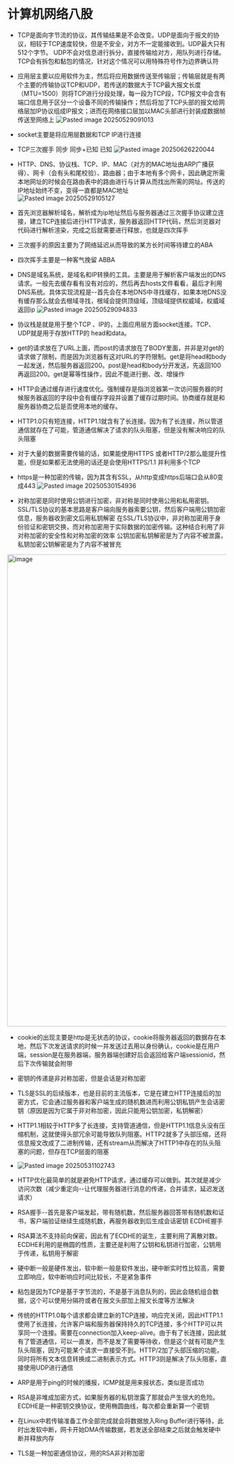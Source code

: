 # 计算机网络八股
- TCP是面向字节流的协议，其传输结果是不会改变。UDP是面向于报文的协议，相较于TCP速度较快，但是不安全，对方不一定能接收到。UDP最大只有512个字节。 UDP不会对信息进行拆分，直接传输给对方，用队列进行存储。TCP会有拆包和黏包的情况，针对这个情况可以用特殊符号作为边界确认符

-  应用层主要以应用软件为主，然后将应用数据传送至传输层；传输层就是有两个主要的传输协议TCP和UDP，若传送的数据大于TCP最大报文长度（MTU=1500）则将TCP进行分段处理，每一段为TCP段，TCP报文中会含有端口信息用于区分一个设备不同的传输操作；然后将加了TCP头部的报文给网络层加IP协议组成IP报文；进而在网络接口层加以MAC头部进行封装成数据帧传送至网络上
![Pasted image 20250529091013](https://github.com/user-attachments/assets/0a23475a-076e-44e7-83d2-da2bc472407a)

- socket主要是将应用层数据和TCP IP进行连接

- TCP三次握手 同步  同步+已知  已知
![Pasted image 20250626220044](https://github.com/user-attachments/assets/17cdd982-2f02-407c-ab93-fb75a3412fd3)

- HTTP、DNS、协议栈、TCP、IP、MAC（对方的MAC地址由ARP广播获得）、网卡（会有头和尾校验）、路由器；由于本地有多个网卡，因此确定所需本地网址的时候会在路由表中的路由进行与计算从而找出所需的网址。传送的IP地址始终不变，变得一直都是MAC地址
![Pasted image 20250529105127](https://github.com/user-attachments/assets/d90b8b87-81a7-494a-8cca-dd9e476c3155)


- 首先浏览器解析域名，解析成为ip地址然后与服务器通过三次握手协议建立连接，建立TCP连接后进行HTTP请求，服务器返回HTTP代码，然后浏览器对代码进行解析渲染，完成之后就需要进行释放，也就是四次挥手

- 三次握手的原因主要为了网络延迟从而导致的某方长时间等待建立的ABA

- 四次挥手主要是一种客气挽留 ABBA
 
- DNS是域名系统，是域名和IP转换的工具。主要是用于解析客户端发出的DNS请求。一般先去缓存看有没有对应的，然后再去hosts文件看看，最后才利用DNS系统。具体实现流程是--首先会在本地DNS中寻找缓存，如果本地DNS没有缓存那么就会去根域寻找，根域会提供顶级域，顶级域提供权威域，权威域返回ip
![Pasted image 20250529094833](https://github.com/user-attachments/assets/2c65e357-a173-4713-aa6b-185f95d8b537)

- 协议栈是就是用于整个TCP 、IP的，上面应用层方面socket连接。TCP、UDP就是用于存放HTTP的 head和data。

- get的请求放在了URL上面，而post的请求放在了BODY里面，并非是对get的请求做了限制，而是因为浏览器有这对URL的字符限制。get是将head和body一起发送，然后服务器返回200。post是head和body分开发送，先返回100再返回200。get是幂等性操作，因此不能进行删、改、增操作

- HTTP会通过缓存进行速度优化。强制缓存是指浏览器第一次访问服务器的时候服务器返回的字段中会有缓存字段并设置了缓存过期时间。协商缓存就是和服务器协商之后是否使用本地的缓存。

- HTTP1.0只有短连接，HTTP1.1就含有了长连接。因为有了长连接，所以管道通信就存在了可能，管道通信解决了请求的队头阻塞，但是没有解决响应的队头阻塞

- 对于大量的数据需要传输的话，如果能使用HTTPS 或者HTTP/2那么能提升性能，但是如果都无法使用的话还是会使用HTTPS/1.1 并利用多个TCP

- https是一种加密的传输，因为其含有SSL，从http变成https后端口会从80变成443
![Pasted image 20250530154936](https://github.com/user-attachments/assets/2b4f2c70-4744-4701-ba13-fc51cfa8e1c9)

- 对称加密是同时使用公钥进行加密，非对称是同时使用公用和私用密钥。SSL/TLS协议的基本思路是客户端向服务器索要公钥，然后客户端用公钥加密信息，服务器收到密文后用私钥解密
  在SSL/TLS协议中，非对称加密用于身份验证和密钥交换，而对称加密用于实际数据的加密传输。这种结合利用了非对称加密的安全性和对称加密的效率
  公钥加密私钥解密是为了内容不被泄露，私钥加密公钥解密是为了内容不被冒充
<img width="921" height="1082" alt="image" src="https://github.com/user-attachments/assets/68c32671-2057-4950-b704-97aa4f4cc52e" />


- cookie的出现主要是http是无状态的协议，cookie将服务器返回的数据存在本地，然后下次发送请求的时候一并发送过去用以身份确认，cookie是在用户端，session是在服务器端，服务器端创建好后会返回给客户端sessionid，然后下次传输就会附带

- 密钥的传递是非对称加密，但是会话是对称加密

- TLS是SSL的后续版本，也是目前的主流版本，它是在建立HTTP连接后的加密方式，它会通过服务器和客户端生成的随机数进而利用公钥私钥产生会话密钥（原因是因为它属于非对称加密，因此只能用公钥加密，私钥解密）

- HTTP1.1相较于HTTP多了长连接，支持管道通信，但是HTTP1.1信息头没有压缩机制，这就使得头部冗余可能导致队列阻塞。HTTP2就多了头部压缩，还将信息报文改成了二进制传输，还有stream从而解决了HTTP1中存在的队头阻塞的问题，但存在TCP层面的阻塞
- ![Pasted image 20250531102743](https://github.com/user-attachments/assets/581fa369-8199-4fb7-8377-1a065806bc70)

- HTTP优化最简单的就是避免HTTP请求，通过缓存可以做到。其次就是减少访问次数（减少重定向--让代理服务器进行消息的传递，合并请求，延迟发送请求）

- RSA握手--首先是客户端发起，带有随机数，然后服务器回答带有随机数和证书，客户端验证继续生成随机数，再服务器收到后生成会话密钥  ECDHE握手

- RSA算法不支持前向保密，因此有了ECDHE的诞生，主要利用了离散对数。ECDHE利用的是椭圆的性质，主要还是利用了公钥和私钥进行加密，公钥用于传递，私钥用于解密

- 硬中断一般是硬件发出，软中断一般是软件发出，硬中断实时性比较高，需要立即响应，软中断响应时间比较长，不是紧急事件

- 粘包是因为TCP是基于字节流的，不是基于消息队列的，因此会随机组合数据，这个可以使用分隔符或者在报文头部加上报文长度等方法解决

- 传统的HTTP1.0每个请求都会建立新的TCP连接，响应完关闭，因此HTTP1.1使用了长连接，允许客户端和服务器保持持久的TCP连接，多个HTTP可以共享同一个连接。需要在connection加入keep-alive。由于有了长连接，因此就有了管道通信，可以一直发，而不是发了需要等待收，但是这个就有可能产生队头阻塞，因为可能某个请求一直接受不到。HTTP/2加了头部压缩的功能，同时将所有文本信息转换成二进制表示方式。HTTP3则是解决了队头阻塞，直接使用UDP进行通信

- ARP是用于ping的时候的播报，ICMP就是用来报状态，类似是否成功

- RSA是非堆成加密方式，如果服务器的私钥泄露了那就会产生很大的危险。ECDHE是一种密钥交换协议，使用椭圆曲线，每次都会重新算一个密钥

- 在Linux中若传输准备工作全部完成就会将数据放入Ring Buffer进行等待，此时出发软中断，网卡开始DMA传输数据，若发送全部结束之后就会触发硬中断并释放内存

- TLS是一种加密通信协议，用的RSA非对称加密
